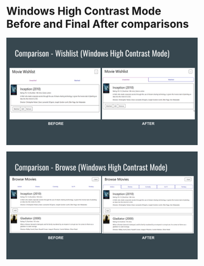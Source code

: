 # Windows High Contrast Mode Before and Final After comparisons
![windows high contrast mode wishlist before and after](../img/WHC_wishlist_before_after_final.png)

![windows high contrast mode browse before and after](../img/WHC_browse_before_after_final.png)
